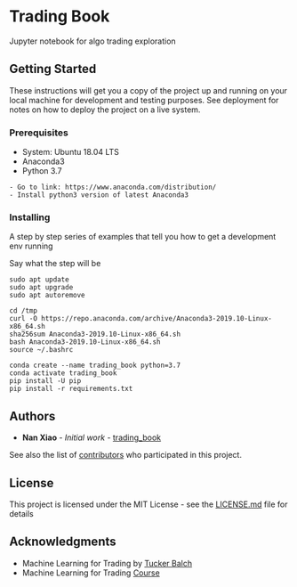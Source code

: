 # Trading Book

Jupyter notebook for algo trading exploration

## Getting Started

These instructions will get you a copy of the project up and running on your local machine for development and testing purposes. See deployment for notes on how to deploy the project on a live system.

### Prerequisites
* System: Ubuntu 18.04 LTS
* Anaconda3
* Python 3.7

```
- Go to link: https://www.anaconda.com/distribution/ 
- Install python3 version of latest Anaconda3

```

### Installing

A step by step series of examples that tell you how to get a development env running

Say what the step will be

```
sudo apt update
sudo apt upgrade
sudo apt autoremove

cd /tmp
curl -O https://repo.anaconda.com/archive/Anaconda3-2019.10-Linux-x86_64.sh
sha256sum Anaconda3-2019.10-Linux-x86_64.sh
bash Anaconda3-2019.10-Linux-x86_64.sh
source ~/.bashrc

conda create --name trading_book python=3.7
conda activate trading_book
pip install -U pip
pip install -r requirements.txt
```

## Authors

* **Nan Xiao** - *Initial work* - [trading_book](https://github.com/trading_book)

See also the list of [contributors](https://github.com/your/project/contributors) who participated in this project.

## License

This project is licensed under the MIT License - see the [LICENSE.md](LICENSE.md) file for details

## Acknowledgments

* Machine Learning for Trading by [Tucker Balch](http://www.cc.gatech.edu/~tucker)
* Machine Learning for Trading [Course](https://quantsoftware.gatech.edu/Machine_Learning_for_Trading_Course)
